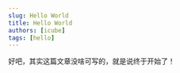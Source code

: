 ```yaml
---
slug: Hello World
title: Hello World
authors: [icube]
tags: [hello]
---
```


好吧，其实这篇文章没啥可写的，就是说终于开始了！

